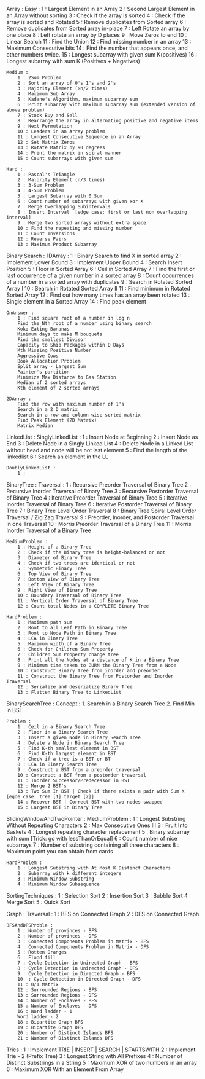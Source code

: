 Array :
    Easy :
        1 : Largest Element in an Array
        2 : Second Largest Element in an Array without sorting
        3 : Check if the array is sorted
        4 : Check if the array is sorted and Rotated
        5 : Remove duplicates from Sorted array
        6 : Remove duplicates from Sorted array in-place
        7 : Left Rotate an array by one place
        8 : Left rotate an array by D places
        9 : Move Zeros to end
        10 : Linear Search
        11 : Find the Union
        12 : Find missing number in an array
        13 : Maximum Consecutive bits
        14 : Find the number that appears once, and other numbers twice.
        15 : Longest subarray with given sum K(positives)
        16 : Longest subarray with sum K (Positives + Negatives)

    Medium :
        1 : 2Sum Problem
        2 : Sort an array of 0's 1's and 2's
        3 : Majority Element (>n/2 times)
        4 : Maximum Sub Array
        5 : Kadane's Algorithm, maximum subarray sum
        6 : Print subarray with maximum subarray sum (extended version of above problem)
        7 : Stock Buy and Sell
        8 : Rearrange the array in alternating positive and negative items
        9 : Next Permutation
        10 : Leaders in an Array problem
        11 : Longest Consecutive Sequence in an Array
        12 : Set Matrix Zeros
        13 : Rotate Matrix by 90 degrees
        14 : Print the matrix in spiral manner
        15 : Count subarrays with given sum

    Hard :
        1 : Pascal's Triangle
        2 : Majority Element (n/3 times)
        3 : 3-Sum Problem
        4 : 4-Sum Problem
        5 : Largest Subarray with 0 Sum
        6 : Count number of subarrays with given xor K
        7 : Merge Overlapping Subintervals
        8 : Insert Interval  [edge case: first or last non overlapping interval]
        9 : Merge two sorted arrays without extra space
        10 : Find the repeating and missing number
        11 : Count Inversions
        12 : Reverse Pairs
        13 : Maximum Product Subarray

Binary Search :
    1DArray :
        1 : Binary Search to find X in sorted array
        2 : Implement Lower Bound
        3 : Implement Upper Bound
        4 : Search Insert Position
        5 : Floor in Sorted Array
        6 : Ceil in Sorted Array
        7 : Find the first or last occurrence of a given number in a sorted array
        8 : Count occurrences of a number in a sorted array with duplicates
        9 : Search in Rotated Sorted Array I
        10 : Search in Rotated Sorted Array II
        11 : Find minimum in Rotated Sorted Array
        12 : Find out how many times has an array been rotated
        13 : Single element in a Sorted Array
        14 : Find peak element

    OnAnswer :
        1 : Find square root of a number in log n
        Find the Nth root of a number using binary search
        Koko Eating Bananas
        Minimum days to make M bouquets
        Find the smallest Divisor
        Capacity to Ship Packages within D Days
        Kth Missing Positive Number
        Aggressive Cows
        Book Allocation Problem
        Split array - Largest Sum
        Painter's partition
        Minimize Max Distance to Gas Station
        Median of 2 sorted arrays
        Kth element of 2 sorted arrays
    
    2DArray : 
        Find the row with maximum number of 1's
        Search in a 2 D matrix
        Search in a row and column wise sorted matrix
        Find Peak Element (2D Matrix)
        Matrix Median

LinkedList :
    SinglyLinkedList :
        1 : Insert Node at Beginning
        2 : Insert Node as End
        3 : Delete Node in a Singly Linked List
        4 : Delete Node in a Linked List without head and node will be not last element
        5 : Find the length of the linkedlist
        6 : Search an element in the LL

    DoublyLinkedList :
        1 : 

BinaryTree :
    Traversal :
        1 : Recursive Preorder Traversal of Binary Tree
        2 : Recursive Inorder Traversal of Binary Tree
        3 : Recursive Postorder Traversal of Binary Tree
        4 : Iterative Preorder Traversal of Binary Tree
        5 : Iterative Inorder Traversal of Binary Tree
        6 : Iterative Postorder Traversal of Binary Tree
        7 : Binary Tree Level Order Traversal
        8 : Binary Tree Spiral Level Order Traversal / Zig Zag Traversal
        9 : Preorder, Inorder, and Postorder Traversal in one Traversal
        10 : Morris Preorder Traversal of a Binary Tree
        11 : Morris Inorder Traversal of a Binary Tree

    MediumProblem :
        1 : Height of a Binary Tree
        2 : Check if the Binary tree is height-balanced or not
        3 : Diameter of Binary Tree
        4 : Check if two trees are identical or not
        5 : Symmetric Binary Tree
        6 : Top View of Binary Tree
        7 : Bottom View of Binary Tree
        8 : Left View of Binary Tree
        9 : Right View of Binary Tree
        10 : Boundary Traversal of Binary Tree
        11 : Vertical Order Traversal of Binary Tree
        12 : Count total Nodes in a COMPLETE Binary Tree

    HardProblem :
        1 : Maximum path sum
        2 : Root to all Leaf Path in Binary Tree
        3 : Root to Node Path in Binary Tree
        4 : LCA in Binary Tree
        5 : Maximum width of a Binary Tree
        6 : Check for Children Sum Property
        7 : Children Sum Property change tree
        8 : Print all the Nodes at a distance of K in a Binary Tree
        9 : Minimum time taken to BURN the Binary Tree from a Node 
        10 : Construct Binary Tree from inorder and preorder
        11 : Construct the Binary Tree from Postorder and Inorder Traversal
        12 : Serialize and deserialize Binary Tree
        13 : Flatten Binary Tree to LinkedList

BinarySearchTree :
    Concept :
        1. Search in a Binary Search Tree
        2. Find Min in BST
    
    Problem :
        1 : Ceil in a Binary Search Tree
        2 : Floor in a Binary Search Tree
        3 : Insert a given Node in Binary Search Tree
        4 : Delete a Node in Binary Search Tree
        5 : Find K-th smallest element in BST
        6 : Find K-th largest element in BST
        7 : Check if a tree is a BST or BT
        8 : LCA in Binary Search Tree
        9 : Construct a BST from a preorder traversal
        10 : Construct a BST from a postorder traversal
        11 : Inorder Successor/Predecessor in BST
        12 : Merge 2 BST's
        13 : Two Sum In BST | Check if there exists a pair with Sum K   [egde case: tree [1] target [2]]
        14 : Recover BST | Correct BST with two nodes swapped
        15 : Largest BST in Binary Tree

SlidingWindowAndTwoPointer :
    MediumProblem :
        1 : Longest Substring Without Repeating Characters
        2 : Max Consecutive Ones III
        3 : Fruit Into Baskets
        4 : Longest repeating character replacement
        5 : Binary subarray with sum [Trick: go with lessThanOrEqual]
        6 : Count number of nice subarrays
        7 : Number of substring containing all three characters
        8 : Maximum point you can obtain from cards

    HardProblem :
        1 : Longest Substring with At Most K Distinct Characters
        2 : Subarray with k different integers
        3 : Minimum Window Substring
        4 : Minimum Window Subsequence

SortingTechniques :
    1 : Selection Sort
    2 : Insertion Sort
    3 : Bubble Sort
    4 : Merge Sort
    5 : Quick Sort

Graph :
    Traversal :
        1 : BFS on Connected Graph
        2 : DFS on Connected Graph
    
    BFSAndDFSProble :
        1 : Number of provinces - BFS
        2 : Number of provinces - DFS
        3 : Connected Components Problem in Matrix - BFS
        4 : Connected Components Problem in Matrix - DFS
        5 : Rotten Oranges
        6 : Flood fill
        7 : Cycle Detection in Unirected Graph - BFS
        8 : Cycle Detection in Unirected Graph - DFS
        9 : Cycle Detection in Directed Graph - BFS
        10  : Cycle Detection in Directed Graph - DFS
        11 : 0/1 Matrix 
        12 : Surrounded Regions - BFS
        13 : Surrounded Regions - DFS
        14 : Number of Enclaves - BFS
        15 : Number of Enclaves - DFS
        16 : Word ladder - 1
        Word ladder - 2
        18 : Bipartite Graph BFS
        19 : Bipartite Graph DFS
        20 : Number of Distinct Islands BFS
        21 : Number of Distinct Islands DFS

Tries : 
    1 : Implement TRIE | INSERT | SEARCH | STARTSWITH
    2 : Implement Trie - 2 (Prefix Tree)
    3 : Longest String with All Prefixes
    4 : Number of Distinct Substrings in a String
    5 : Maximum XOR of two numbers in an array
    6 : Maximum XOR With an Element From Array